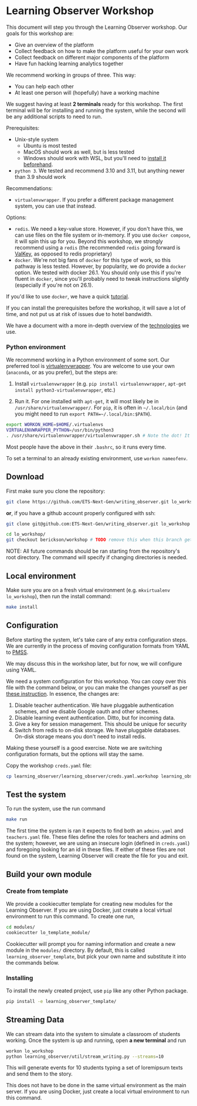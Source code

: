 # Learning Observer Workshop

This document will step you through the Learning Observer workshop. Our goals for this workshop are: 

* Give an overview of the platform
* Collect feedback on how to make the platform useful for your own work
* Collect feedback on different major components of the platform
* Have fun hacking learning analytics together

We recommend working in groups of three. This way:

* You can help each other
* At least one person will (hopefully) have a working machine

We suggest having at least **2 terminals** ready for this workshop. The first terminal will be for installing and running the system, while the second will be any additional scripts to need to run.

Prerequisites:

* Unix-style system
  * Ubuntu is most tested
  * MacOS should work as well, but is less tested
  * Windows should work with WSL, but you'll need to [install it beforehand](wsl-install.md).
* `python 3`. We tested and recommend 3.10 and 3.11, but anything newer than 3.9 should work

Recommendations:

* `virtualenvwrapper`. If you prefer a different package management system, you can use that instead.

Options:

* `redis`. We need a key-value store. However, if you don't have this, we can use files on the file system or in-memory. If you use `docker compose`, it will spin this up for you. Beyond this workshop, we strongly recommend using a `redis` (the recommended `redis` going forward is [ValKey](https://en.wikipedia.org/wiki/Valkey), as opposed to redis proprietary)
* `docker`. We're not big fans of `docker` for this type of work, so this pathway is less tested. However, by popularity, we do provide a `docker` option. We tested with docker 26.1. You should only use this if you're fluent in `docker`, since you'll probably need to tweak instructions slightly (especially if you're not on 26.1).

If you'd like to use `docker`, we have a quick [tutorial](docker.md).

If you can install the prerequisites before the workshop, it will save a lot of time, and not put us at risk of issues due to hotel bandwidth.

We have a document with a more in-depth overview of the [technologies](technologies.md) we use.

### Python environment

We recommend working in a Python environment of some sort. Our preferred tool is [virtualenvwrapper](https://pypi.org/project/virtualenvwrapper/). You are welcome to use your own (`anaconda`, or as you prefer), but the steps are:

1) Install `virtualenvwrapper` (e.g. `pip install virtualenvwrapper`, `apt-get install python3-virtualenvwrapper`, etc.)

2) Run it. For one installed with `apt-get`, it will most likely be in `/usr/share/virtualenvwrapper/`. For `pip`, it is often in `~/.local/bin` (and you might need to run `export PATH=~/.local/bin:$PATH`).

```bash
export WORKON_HOME=$HOME/.virtualenvs
VIRTUALENVWRAPPER_PYTHON=/usr/bin/python3
. /usr/share/virtualenvwrapper/virtualenvwrapper.sh # Note the dot! It's important.
```

Most people have the above in their `.bashrc`, so it runs every time.

To set a terminal to an already existing environment, use `workon nameofenv`.

## Download

First make sure you clone the repository:

```bash
git clone https://github.com/ETS-Next-Gen/writing_observer.git lo_workshop
```

**or**, if you have a github account properly configured with ssh:

```bash
git clone git@github.com:ETS-Next-Gen/writing_observer.git lo_workshop
```

```bash
cd lo_workshop/
git checkout berickson/workshop # TODO remove this when this branch gets merged in
```

NOTE: All future commands should be ran starting from the repository's root directory. The command will specify if changing directories is needed.

## Local environment

Make sure you are on a fresh virtual environment (e.g. `mkvirtualenv lo_workshop`), then run the install command:

```bash
make install
```

## Configuration

Before starting the system, let's take care of any extra configuration steps. We are currently in the process of moving configuration formats from YAML to [PMSS](https://github.com/ETS-Next-Gen/pmss).

We may discuss this in the workshop later, but for now, we will configure using YAML.

We need a system configuration for this workshop. You can copy over this file with the command below, or you can make the changes yourself as per [these instruction](/docs/workshop_creds.md). In essence, the changes are:

1. Disable teacher authentication. We have pluggable authentication schemes, and we disable Google oauth and other schemes.
2. Disable learning event authentication. Ditto, but for incoming data.
3. Give a key for session management. This should be unique for security
4. Switch from redis to on-disk storage. We have pluggable databases. On-disk storage means you don't need to install redis.

Making these yourself is a good exercise. Note we are switching configuration formats, but the options will stay the same.

Copy the workshop `creds.yaml` file:

```bash
cp learning_observer/learning_observer/creds.yaml.workshop learning_observer/creds.yaml
```

## Test the system

To run the system, use the run command

```bash
make run
```

The first time the system is ran it expects to find both an `admins.yaml` and `teachers.yaml` file. These files define the roles for teachers and admins on the system; however, we are using an insecure login (defined in `creds.yaml`) and foregoing looking for an id in these files. If either of these files are not found on the system, Learning Observer will create the file for you and exit.

## Build your own module

### Create from template

We provide a cookiecutter template for creating new modules for the Learning Observer. If you are using Docker, just create a local virtual environment to run this command. To create one run,

```bash
cd modules/
cookiecutter lo_template_module/
```

Cookiecutter will prompt you for naming information and create a new module in the `modules/` directory. By default, this is called `learning_observer_template`, but pick your own name and substitute it into the commands below. 

### Installing

To install the newly created project, use `pip` like any other Python package.

```bash
pip install -e learning_observer_template/
```

## Streaming Data

We can stream data into the system to simulate a classroom of students working. Once the system is up and running, open **a new terminal** and run

```bash
workon lo_workshop
python learning_observer/util/stream_writing.py --streams=10
```

This will generate events for 10 students typing a set of loremipsum texts and send them to the story.

This does not have to be done in the same virtual environment as the main server. If you are using Docker, just create a local virtual environment to run this command.
